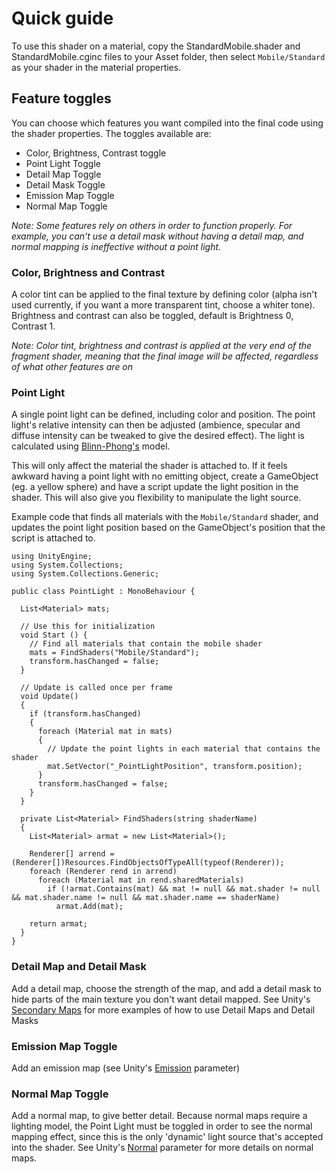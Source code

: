 # Quick guide
To use this shader on a material, copy the StandardMobile.shader and StandardMobile.cginc files to your Asset folder, then select `Mobile/Standard` as your shader in the material properties.

## Feature toggles
You can choose which features you want compiled into the final code using the shader properties. The toggles available are:
 * Color, Brightness, Contrast toggle
 * Point Light Toggle
 * Detail Map Toggle
 * Detail Mask Toggle
 * Emission Map Toggle
 * Normal Map Toggle

*Note: Some features rely on others in order to function properly. For example, you can't use a detail mask without having a detail map, and normal mapping is ineffective without a point light.*

### Color, Brightness and Contrast
 A color tint can be applied to the final texture by defining color (alpha isn't used currently, if you want a more transparent tint, choose a whiter tone).  
 Brightness and contrast can also be toggled, default is Brightness 0, Contrast 1.

 *Note: Color tint, brightness and contrast is applied at the very end of the fragment shader, meaning that the final image will be affected, regardless of what other features are on*

### Point Light
 A single point light can be defined, including color and position. The point light's relative intensity can then be adjusted (ambience, specular and diffuse intensity can be tweaked to give the desired effect). The light is calculated using [Blinn-Phong's](https://en.wikipedia.org/wiki/Blinn%E2%80%93Phong_shading_model) model.  

 This will only affect the material the shader is attached to. If it feels awkward having a point light with no emitting object, create a GameObject (eg. a yellow sphere) and have a script update the light position in the shader. This will also give you flexibility to manipulate the light source.  

 Example code that finds all materials with the `Mobile/Standard` shader, and updates the point light position based on the GameObject's position that the script is attached to.

```
using UnityEngine;
using System.Collections;
using System.Collections.Generic;

public class PointLight : MonoBehaviour {

  List<Material> mats;

  // Use this for initialization
  void Start () {
    // Find all materials that contain the mobile shader
    mats = FindShaders("Mobile/Standard");
    transform.hasChanged = false;
  }

  // Update is called once per frame
  void Update()
  {
    if (transform.hasChanged)
    {
      foreach (Material mat in mats)
      {
        // Update the point lights in each material that contains the shader
        mat.SetVector("_PointLightPosition", transform.position);
      }
      transform.hasChanged = false;
    }
  }

  private List<Material> FindShaders(string shaderName)
  {
    List<Material> armat = new List<Material>();

    Renderer[] arrend = (Renderer[])Resources.FindObjectsOfTypeAll(typeof(Renderer));
    foreach (Renderer rend in arrend)
      foreach (Material mat in rend.sharedMaterials)
        if (!armat.Contains(mat) && mat != null && mat.shader != null && mat.shader.name != null && mat.shader.name == shaderName)
          armat.Add(mat);

    return armat;
  }
}

```

### Detail Map and Detail Mask
Add a detail map, choose the strength of the map, and add a detail mask to hide parts of the main texture you don't want detail mapped. See Unity's [Secondary Maps](https://docs.unity3d.com/Manual/StandardShaderMaterialParameterDetail.html) for more examples of how to use Detail Maps and Detail Masks

### Emission Map Toggle
Add an emission map (see Unity's [Emission](https://docs.unity3d.com/Manual/StandardShaderMaterialParameterEmission.html) parameter)

### Normal Map Toggle
Add a normal map, to give better detail. Because normal maps require a lighting model, the Point Light must be toggled in order to see the normal mapping effect, since this is the only 'dynamic' light source that's accepted into the shader. See Unity's [Normal](https://docs.unity3d.com/Manual/StandardShaderMaterialParameterNormalMap.html) parameter for more details on normal maps.
